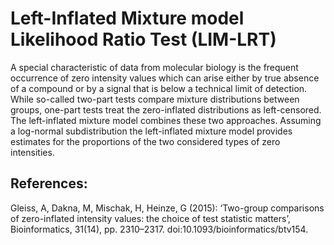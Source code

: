 # Left-Inflated Mixture model Likelihood Ratio Test (LIM-LRT)

A special characteristic of data from molecular biology is the frequent occurrence of zero intensity values which can arise either by true absence of a compound or by a signal that is below a technical limit of detection.
While so-called two-part tests compare mixture distributions between groups, one-part tests treat the zero-inflated distributions as left-censored. The left-inflated mixture model combines these two approaches. 
Assuming a log-normal subdistribution the left-inflated mixture model provides estimates for the proportions of the two considered types of zero intensities.
 

## References:

Gleiss, A, Dakna, M, Mischak, H, Heinze, G (2015): 
‘Two-group comparisons of zero-inflated intensity values: the choice of test statistic matters’, Bioinformatics, 31(14), pp. 2310–2317.
doi:10.1093/bioinformatics/btv154.
